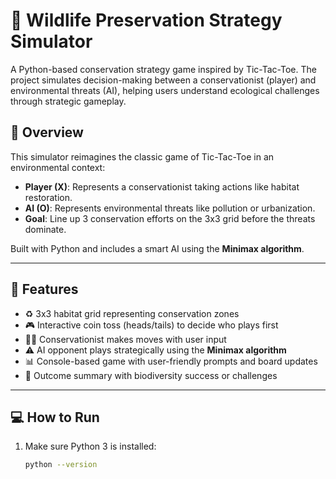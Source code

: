 # 🐾 Wildlife Preservation Strategy Simulator

A Python-based conservation strategy game inspired by Tic-Tac-Toe. The project simulates decision-making between a conservationist (player) and environmental threats (AI), helping users understand ecological challenges through strategic gameplay.

## 🎯 Overview

This simulator reimagines the classic game of Tic-Tac-Toe in an environmental context:
- **Player (X)**: Represents a conservationist taking actions like habitat restoration.
- **AI (O)**: Represents environmental threats like pollution or urbanization.
- **Goal**: Line up 3 conservation efforts on the 3x3 grid before the threats dominate.

Built with Python and includes a smart AI using the **Minimax algorithm**.

---

## 🧠 Features

- ♻️ 3x3 habitat grid representing conservation zones  
- 🎮 Interactive coin toss (heads/tails) to decide who plays first  
- 🧑‍🌾 Conservationist makes moves with user input  
- ⚠️ AI opponent plays strategically using the **Minimax algorithm**  
- 📊 Console-based game with user-friendly prompts and board updates  
- 🧾 Outcome summary with biodiversity success or challenges  

---

## 💻 How to Run

1. Make sure Python 3 is installed:
   ```bash
   python --version
